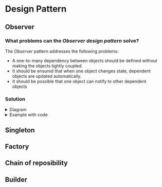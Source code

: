 # Design Pattern
## Observer
### What problems can the _Observer design pattern_ solve?

The _Observer_ pattern addresses the following problems:
+ A one-to-many dependency between objects should be defined without making the objects tightly coupled.
+ It should be ensured that when one object changes state, dependent objects are updated automatically.
+ It should be possible that one object can notify to other dependent objects

### Solution
<details>
  <summary>Diagram</summary>
  
  
  
</details>
<details>
  <summary>Example with code</summary>
  <br/>
  
  Ref: https://sourcemaking.com/design_patterns/observer/java/1
</details>


## Singleton
## Factory
## Chain of reposibility
## Builder
